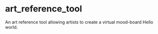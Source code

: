 # art_reference_tool
An art reference tool allowing artists to create a virtual mood-board 
Hello world. 